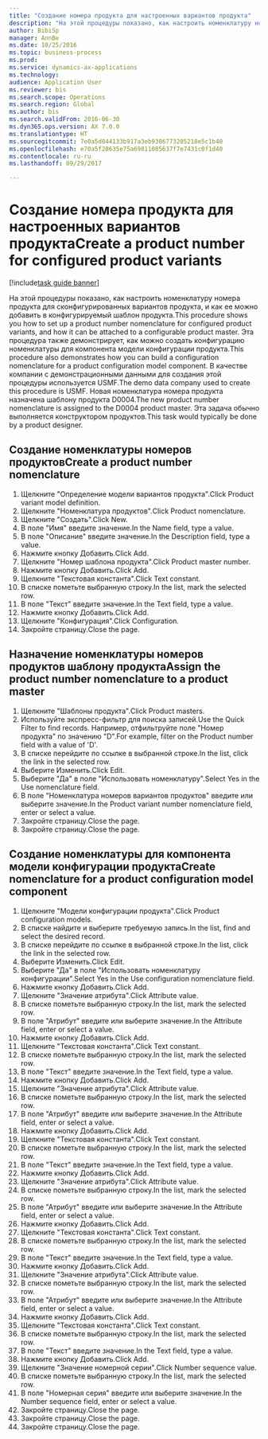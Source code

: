 ```yaml
--- 
title: "Создание номера продукта для настроенных вариантов продукта"
description: "На этой процедуры показано, как настроить номенклатуру номера продукта для сконфигурированных вариантов продукта, и как ее можно добавить в конфигурируемый шаблон продукта."
author: BibiSp
manager: AnnBe
ms.date: 10/25/2016
ms.topic: business-process
ms.prod: 
ms.service: dynamics-ax-applications
ms.technology: 
audience: Application User
ms.reviewer: bis
ms.search.scope: Operations
ms.search.region: Global
ms.author: bis
ms.search.validFrom: 2016-06-30
ms.dyn365.ops.version: AX 7.0.0
ms.translationtype: HT
ms.sourcegitcommit: 7e0a5d044133b917a3eb9386773205218e5c1b40
ms.openlocfilehash: e70a5f28635e75a69811085637f7e7431c0f1d40
ms.contentlocale: ru-ru
ms.lasthandoff: 09/29/2017

---
```

# <a name="create-a-product-number-for-configured-product-variants"></a><span data-ttu-id="c85f9-103">Создание номера продукта для настроенных вариантов продукта</span><span class="sxs-lookup"><span data-stu-id="c85f9-103">Create a product number for configured product variants</span></span>

[!include[task guide banner](../../includes/task-guide-banner.md)]

<span data-ttu-id="c85f9-104">На этой процедуры показано, как настроить номенклатуру номера продукта для сконфигурированных вариантов продукта, и как ее можно добавить в конфигурируемый шаблон продукта.</span><span class="sxs-lookup"><span data-stu-id="c85f9-104">This procedure shows you how to set up a product number nomenclature for configured product variants, and how it can be attached to a configurable product master.</span></span> <span data-ttu-id="c85f9-105">Эта процедура также демонстрирует, как можно создать конфигурацию номенклатуры для компонента модели конфигурации продукта.</span><span class="sxs-lookup"><span data-stu-id="c85f9-105">This procedure also demonstrates how you can build a configuration nomenclature for a product configuration model component.</span></span> <span data-ttu-id="c85f9-106">В качестве компании с демонстрационными данными для создания этой процедуры используется USMF.</span><span class="sxs-lookup"><span data-stu-id="c85f9-106">The demo data company used to create this procedure is USMF.</span></span> <span data-ttu-id="c85f9-107">Новая номенклатура номера продукта назначена шаблону продукта D0004.</span><span class="sxs-lookup"><span data-stu-id="c85f9-107">The new product number nomenclature is assigned to the D0004 product master.</span></span> <span data-ttu-id="c85f9-108">Эта задача обычно выполняется конструктором продуктов.</span><span class="sxs-lookup"><span data-stu-id="c85f9-108">This task would typically be done by a product designer.</span></span>


## <a name="create-a-product-number-nomenclature"></a><span data-ttu-id="c85f9-109">Создание номенклатуры номеров продуктов</span><span class="sxs-lookup"><span data-stu-id="c85f9-109">Create a product number nomenclature</span></span>
1. <span data-ttu-id="c85f9-110">Щелкните "Определение модели вариантов продукта".</span><span class="sxs-lookup"><span data-stu-id="c85f9-110">Click Product variant model definition.</span></span>
2. <span data-ttu-id="c85f9-111">Щелкните "Номенклатура продуктов".</span><span class="sxs-lookup"><span data-stu-id="c85f9-111">Click Product nomenclature.</span></span>
3. <span data-ttu-id="c85f9-112">Щелкните "Создать".</span><span class="sxs-lookup"><span data-stu-id="c85f9-112">Click New.</span></span>
4. <span data-ttu-id="c85f9-113">В поле "Имя" введите значение.</span><span class="sxs-lookup"><span data-stu-id="c85f9-113">In the Name field, type a value.</span></span>
5. <span data-ttu-id="c85f9-114">В поле "Описание" введите значение.</span><span class="sxs-lookup"><span data-stu-id="c85f9-114">In the Description field, type a value.</span></span>
6. <span data-ttu-id="c85f9-115">Нажмите кнопку Добавить.</span><span class="sxs-lookup"><span data-stu-id="c85f9-115">Click Add.</span></span>
7. <span data-ttu-id="c85f9-116">Щелкните "Номер шаблона продукта".</span><span class="sxs-lookup"><span data-stu-id="c85f9-116">Click Product master number.</span></span>
8. <span data-ttu-id="c85f9-117">Нажмите кнопку Добавить.</span><span class="sxs-lookup"><span data-stu-id="c85f9-117">Click Add.</span></span>
9. <span data-ttu-id="c85f9-118">Щелкните "Текстовая константа".</span><span class="sxs-lookup"><span data-stu-id="c85f9-118">Click Text constant.</span></span>
10. <span data-ttu-id="c85f9-119">В списке пометьте выбранную строку.</span><span class="sxs-lookup"><span data-stu-id="c85f9-119">In the list, mark the selected row.</span></span>
11. <span data-ttu-id="c85f9-120">В поле "Текст" введите значение.</span><span class="sxs-lookup"><span data-stu-id="c85f9-120">In the Text field, type a value.</span></span>
12. <span data-ttu-id="c85f9-121">Нажмите кнопку Добавить.</span><span class="sxs-lookup"><span data-stu-id="c85f9-121">Click Add.</span></span>
13. <span data-ttu-id="c85f9-122">Щелкните "Конфигурация".</span><span class="sxs-lookup"><span data-stu-id="c85f9-122">Click Configuration.</span></span>
14. <span data-ttu-id="c85f9-123">Закройте страницу.</span><span class="sxs-lookup"><span data-stu-id="c85f9-123">Close the page.</span></span>

## <a name="assign-the-product-number-nomenclature-to-a-product-master"></a><span data-ttu-id="c85f9-124">Назначение номенклатуры номеров продуктов шаблону продукта</span><span class="sxs-lookup"><span data-stu-id="c85f9-124">Assign the product number nomenclature to a product master</span></span>
1. <span data-ttu-id="c85f9-125">Щелкните "Шаблоны продукта".</span><span class="sxs-lookup"><span data-stu-id="c85f9-125">Click Product masters.</span></span>
2. <span data-ttu-id="c85f9-126">Используйте экспресс-фильтр для поиска записей.</span><span class="sxs-lookup"><span data-stu-id="c85f9-126">Use the Quick Filter to find records.</span></span> <span data-ttu-id="c85f9-127">Например, отфильтруйте поле "Номер продукта" по значению "D".</span><span class="sxs-lookup"><span data-stu-id="c85f9-127">For example, filter on the Product number field with a value of 'D'.</span></span>
3. <span data-ttu-id="c85f9-128">В списке перейдите по ссылке в выбранной строке.</span><span class="sxs-lookup"><span data-stu-id="c85f9-128">In the list, click the link in the selected row.</span></span>
4. <span data-ttu-id="c85f9-129">Выберите Изменить.</span><span class="sxs-lookup"><span data-stu-id="c85f9-129">Click Edit.</span></span>
5. <span data-ttu-id="c85f9-130">Выберите "Да" в поле "Использовать номенклатуру".</span><span class="sxs-lookup"><span data-stu-id="c85f9-130">Select Yes in the Use nomenclature field.</span></span>
6. <span data-ttu-id="c85f9-131">В поле "Номенклатура номеров вариантов продуктов" введите или выберите значение.</span><span class="sxs-lookup"><span data-stu-id="c85f9-131">In the Product variant number nomenclature field, enter or select a value.</span></span>
7. <span data-ttu-id="c85f9-132">Закройте страницу.</span><span class="sxs-lookup"><span data-stu-id="c85f9-132">Close the page.</span></span>
8. <span data-ttu-id="c85f9-133">Закройте страницу.</span><span class="sxs-lookup"><span data-stu-id="c85f9-133">Close the page.</span></span>

## <a name="create-nomenclature-for-a-product-configuration-model-component"></a><span data-ttu-id="c85f9-134">Создание номенклатуры для компонента модели конфигурации продукта</span><span class="sxs-lookup"><span data-stu-id="c85f9-134">Create nomenclature for a product configuration model component</span></span>
1. <span data-ttu-id="c85f9-135">Щелкните "Модели конфигурации продукта".</span><span class="sxs-lookup"><span data-stu-id="c85f9-135">Click Product configuration models.</span></span>
2. <span data-ttu-id="c85f9-136">В списке найдите и выберите требуемую запись.</span><span class="sxs-lookup"><span data-stu-id="c85f9-136">In the list, find and select the desired record.</span></span>
3. <span data-ttu-id="c85f9-137">В списке перейдите по ссылке в выбранной строке.</span><span class="sxs-lookup"><span data-stu-id="c85f9-137">In the list, click the link in the selected row.</span></span>
4. <span data-ttu-id="c85f9-138">Выберите Изменить.</span><span class="sxs-lookup"><span data-stu-id="c85f9-138">Click Edit.</span></span>
5. <span data-ttu-id="c85f9-139">Выберите "Да" в поле "Использовать номенклатуру конфигурации".</span><span class="sxs-lookup"><span data-stu-id="c85f9-139">Select Yes in the Use configuration nomenclature field.</span></span>
6. <span data-ttu-id="c85f9-140">Нажмите кнопку Добавить.</span><span class="sxs-lookup"><span data-stu-id="c85f9-140">Click Add.</span></span>
7. <span data-ttu-id="c85f9-141">Щелкните "Значение атрибута".</span><span class="sxs-lookup"><span data-stu-id="c85f9-141">Click Attribute value.</span></span>
8. <span data-ttu-id="c85f9-142">В списке пометьте выбранную строку.</span><span class="sxs-lookup"><span data-stu-id="c85f9-142">In the list, mark the selected row.</span></span>
9. <span data-ttu-id="c85f9-143">В поле "Атрибут" введите или выберите значение.</span><span class="sxs-lookup"><span data-stu-id="c85f9-143">In the Attribute field, enter or select a value.</span></span>
10. <span data-ttu-id="c85f9-144">Нажмите кнопку Добавить.</span><span class="sxs-lookup"><span data-stu-id="c85f9-144">Click Add.</span></span>
11. <span data-ttu-id="c85f9-145">Щелкните "Текстовая константа".</span><span class="sxs-lookup"><span data-stu-id="c85f9-145">Click Text constant.</span></span>
12. <span data-ttu-id="c85f9-146">В списке пометьте выбранную строку.</span><span class="sxs-lookup"><span data-stu-id="c85f9-146">In the list, mark the selected row.</span></span>
13. <span data-ttu-id="c85f9-147">В поле "Текст" введите значение.</span><span class="sxs-lookup"><span data-stu-id="c85f9-147">In the Text field, type a value.</span></span>
14. <span data-ttu-id="c85f9-148">Нажмите кнопку Добавить.</span><span class="sxs-lookup"><span data-stu-id="c85f9-148">Click Add.</span></span>
15. <span data-ttu-id="c85f9-149">Щелкните "Значение атрибута".</span><span class="sxs-lookup"><span data-stu-id="c85f9-149">Click Attribute value.</span></span>
16. <span data-ttu-id="c85f9-150">В списке пометьте выбранную строку.</span><span class="sxs-lookup"><span data-stu-id="c85f9-150">In the list, mark the selected row.</span></span>
17. <span data-ttu-id="c85f9-151">В поле "Атрибут" введите или выберите значение.</span><span class="sxs-lookup"><span data-stu-id="c85f9-151">In the Attribute field, enter or select a value.</span></span>
18. <span data-ttu-id="c85f9-152">Нажмите кнопку Добавить.</span><span class="sxs-lookup"><span data-stu-id="c85f9-152">Click Add.</span></span>
19. <span data-ttu-id="c85f9-153">Щелкните "Текстовая константа".</span><span class="sxs-lookup"><span data-stu-id="c85f9-153">Click Text constant.</span></span>
20. <span data-ttu-id="c85f9-154">В списке пометьте выбранную строку.</span><span class="sxs-lookup"><span data-stu-id="c85f9-154">In the list, mark the selected row.</span></span>
21. <span data-ttu-id="c85f9-155">В поле "Текст" введите значение.</span><span class="sxs-lookup"><span data-stu-id="c85f9-155">In the Text field, type a value.</span></span>
22. <span data-ttu-id="c85f9-156">Нажмите кнопку Добавить.</span><span class="sxs-lookup"><span data-stu-id="c85f9-156">Click Add.</span></span>
23. <span data-ttu-id="c85f9-157">Щелкните "Значение атрибута".</span><span class="sxs-lookup"><span data-stu-id="c85f9-157">Click Attribute value.</span></span>
24. <span data-ttu-id="c85f9-158">В списке пометьте выбранную строку.</span><span class="sxs-lookup"><span data-stu-id="c85f9-158">In the list, mark the selected row.</span></span>
25. <span data-ttu-id="c85f9-159">В поле "Атрибут" введите или выберите значение.</span><span class="sxs-lookup"><span data-stu-id="c85f9-159">In the Attribute field, enter or select a value.</span></span>
26. <span data-ttu-id="c85f9-160">Нажмите кнопку Добавить.</span><span class="sxs-lookup"><span data-stu-id="c85f9-160">Click Add.</span></span>
27. <span data-ttu-id="c85f9-161">Щелкните "Текстовая константа".</span><span class="sxs-lookup"><span data-stu-id="c85f9-161">Click Text constant.</span></span>
28. <span data-ttu-id="c85f9-162">В списке пометьте выбранную строку.</span><span class="sxs-lookup"><span data-stu-id="c85f9-162">In the list, mark the selected row.</span></span>
29. <span data-ttu-id="c85f9-163">В поле "Текст" введите значение.</span><span class="sxs-lookup"><span data-stu-id="c85f9-163">In the Text field, type a value.</span></span>
30. <span data-ttu-id="c85f9-164">Нажмите кнопку Добавить.</span><span class="sxs-lookup"><span data-stu-id="c85f9-164">Click Add.</span></span>
31. <span data-ttu-id="c85f9-165">Щелкните "Значение атрибута".</span><span class="sxs-lookup"><span data-stu-id="c85f9-165">Click Attribute value.</span></span>
32. <span data-ttu-id="c85f9-166">В списке пометьте выбранную строку.</span><span class="sxs-lookup"><span data-stu-id="c85f9-166">In the list, mark the selected row.</span></span>
33. <span data-ttu-id="c85f9-167">В поле "Атрибут" введите или выберите значение.</span><span class="sxs-lookup"><span data-stu-id="c85f9-167">In the Attribute field, enter or select a value.</span></span>
34. <span data-ttu-id="c85f9-168">Нажмите кнопку Добавить.</span><span class="sxs-lookup"><span data-stu-id="c85f9-168">Click Add.</span></span>
35. <span data-ttu-id="c85f9-169">Щелкните "Текстовая константа".</span><span class="sxs-lookup"><span data-stu-id="c85f9-169">Click Text constant.</span></span>
36. <span data-ttu-id="c85f9-170">В списке пометьте выбранную строку.</span><span class="sxs-lookup"><span data-stu-id="c85f9-170">In the list, mark the selected row.</span></span>
37. <span data-ttu-id="c85f9-171">В поле "Текст" введите значение.</span><span class="sxs-lookup"><span data-stu-id="c85f9-171">In the Text field, type a value.</span></span>
38. <span data-ttu-id="c85f9-172">Нажмите кнопку Добавить.</span><span class="sxs-lookup"><span data-stu-id="c85f9-172">Click Add.</span></span>
39. <span data-ttu-id="c85f9-173">Щелкните "Значение номерной серии".</span><span class="sxs-lookup"><span data-stu-id="c85f9-173">Click Number sequence value.</span></span>
40. <span data-ttu-id="c85f9-174">В списке пометьте выбранную строку.</span><span class="sxs-lookup"><span data-stu-id="c85f9-174">In the list, mark the selected row.</span></span>
41. <span data-ttu-id="c85f9-175">В поле "Номерная серия" введите или выберите значение.</span><span class="sxs-lookup"><span data-stu-id="c85f9-175">In the Number sequence field, enter or select a value.</span></span>
42. <span data-ttu-id="c85f9-176">Закройте страницу.</span><span class="sxs-lookup"><span data-stu-id="c85f9-176">Close the page.</span></span>
43. <span data-ttu-id="c85f9-177">Закройте страницу.</span><span class="sxs-lookup"><span data-stu-id="c85f9-177">Close the page.</span></span>
44. <span data-ttu-id="c85f9-178">Закройте страницу.</span><span class="sxs-lookup"><span data-stu-id="c85f9-178">Close the page.</span></span>


